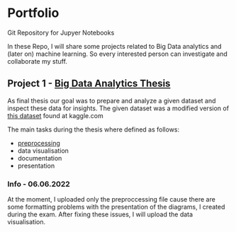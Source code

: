 # Portfolio
Git Repository for Jupyer Notebooks

In these Repo, I will share some projects related to Big Data analytics and (later on) machine learning. So every interested person can investigate and collaborate my stuff.

## Project 1 - [Big Data Analytics Thesis](https://github.com/RumbleBeee/Workexamples/tree/main/de/BigDataAnalytics)

As final thesis our goal was to prepare and analyze a given dataset and inspect these data for insights.
The given dataset was a modified version of [this dataset](https://www.kaggle.com/datasets/kiva/data-science-for-good-kiva-crowdfunding) found at kaggle.com

The main tasks during the thesis where defined as follows:
 - [preprocessing](/de/BigDataAnalytics/BDA_Abschlussprojekt_Preprocessing.md)
 - data visualisation
 - documentation
 - presentation

### Info - 06.06.2022
At the moment, I uploaded only the preproccessing file cause there are some formatting problems with the presentation of the diagrams, I created during the exam. After fixing these issues, I will upload the data visualisation.
